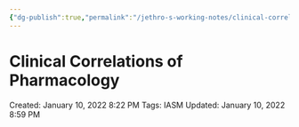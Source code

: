 ```yaml
---
{"dg-publish":true,"permalink":"/jethro-s-working-notes/clinical-correlations-of-pharmacology/","dgPassFrontmatter":true}
---
```



# Clinical Correlations of Pharmacology

Created: January 10, 2022 8:22 PM
Tags: IASM
Updated: January 10, 2022 8:59 PM
